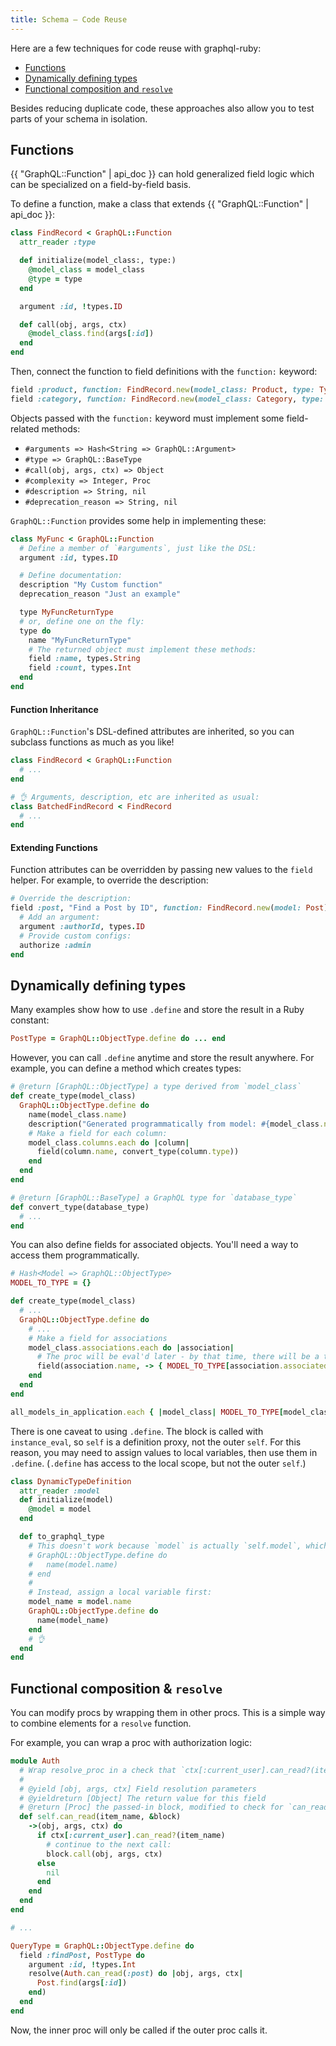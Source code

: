 ```yaml
---
title: Schema — Code Reuse
---
```


Here are a few techniques for code reuse with graphql-ruby:

- [Functions](#functions)
- [Dynamically defining types](#dynamically-defining-types)
- [Functional composition and `resolve`](#functional-composition--resolve)

Besides reducing duplicate code, these approaches also allow you to test parts of your schema in isolation.

## Functions

{{ "GraphQL::Function" | api_doc }} can hold generalized field logic which can be specialized on a field-by-field basis.

To define a function, make a class that extends {{ "GraphQL::Function" | api_doc }}:

```ruby
class FindRecord < GraphQL::Function
  attr_reader :type

  def initialize(model_class:, type:)
    @model_class = model_class
    @type = type
  end

  argument :id, !types.ID

  def call(obj, args, ctx)
    @model_class.find(args[:id])
  end
end
```

Then, connect the function to field definitions with the `function:` keyword:

```ruby
field :product, function: FindRecord.new(model_class: Product, type: Types::ProductType)
field :category, function: FindRecord.new(model_class: Category, type: Types::CategoryType)
```

Objects passed with the `function:` keyword must implement some field-related methods:

- `#arguments => Hash<String => GraphQL::Argument>`
- `#type => GraphQL::BaseType`
- `#call(obj, args, ctx) => Object`
- `#complexity => Integer, Proc`
- `#description => String, nil`
- `#deprecation_reason => String, nil`

`GraphQL::Function` provides some help in implementing these:

```ruby
class MyFunc < GraphQL::Function
  # Define a member of `#arguments`, just like the DSL:
  argument :id, types.ID

  # Define documentation:
  description "My Custom function"
  deprecation_reason "Just an example"

  type MyFuncReturnType
  # or, define one on the fly:
  type do
    name "MyFuncReturnType"
    # The returned object must implement these methods:
    field :name, types.String
    field :count, types.Int
  end
end
```

#### Function Inheritance

`GraphQL::Function`'s DSL-defined attributes are inherited, so you can subclass functions as much as you like!

```ruby
class FindRecord < GraphQL::Function
  # ...
end

# 👌 Arguments, description, etc are inherited as usual:
class BatchedFindRecord < FindRecord
  # ...
end
```

#### Extending Functions

Function attributes can be overridden by passing new values to the `field` helper. For example, to override the description:

```ruby
# Override the description:
field :post, "Find a Post by ID", function: FindRecord.new(model: Post) do
  # Add an argument:
  argument :authorId, types.ID
  # Provide custom configs:
  authorize :admin
end
```

## Dynamically defining types

Many examples show how to use `.define` and store the result in a Ruby constant:

```ruby
PostType = GraphQL::ObjectType.define do ... end
```

However, you can call `.define` anytime and store the result anywhere. For example, you can define a method which creates types:

```ruby
# @return [GraphQL::ObjectType] a type derived from `model_class`
def create_type(model_class)
  GraphQL::ObjectType.define do
    name(model_class.name)
    description("Generated programmatically from model: #{model_class.name}")
    # Make a field for each column:
    model_class.columns.each do |column|
      field(column.name, convert_type(column.type))
    end
  end
end

# @return [GraphQL::BaseType] a GraphQL type for `database_type`
def convert_type(database_type)
  # ...
end
```

You can also define fields for associated objects. You'll need a way to access them programmatically.

```ruby
# Hash<Model => GraphQL::ObjectType>
MODEL_TO_TYPE = {}

def create_type(model_class)
  # ...
  GraphQL::ObjectType.define do
    # ...
    # Make a field for associations
    model_class.associations.each do |association|
      # The proc will be eval'd later - by that time, there will be a type in the lookup hash
      field(association.name, -> { MODEL_TO_TYPE[association.associated_model] })
    end
  end
end

all_models_in_application.each { |model_class| MODEL_TO_TYPE[model_class] = create_type(model_class) }
```

There is one caveat to using `.define`. The block is called with `instance_eval`, so `self` is a definition proxy, not the outer `self`. For this reason, you may need to assign values to local variables, then use them in `.define`. (`.define` has access to the local scope, but not the outer `self`.)

```ruby
class DynamicTypeDefinition
  attr_reader :model
  def initialize(model)
    @model = model
  end

  def to_graphql_type
    # This doesn't work because `model` is actually `self.model`, which doesn't work inside `.define`
    # GraphQL::ObjectType.define do
    #   name(model.name)
    # end
    #
    # Instead, assign a local variable first:
    model_name = model.name
    GraphQL::ObjectType.define do
      name(model_name)
    end
    # 👌
  end
end
```

## Functional composition & `resolve`

You can modify procs by wrapping them in other procs. This is a simple way to combine elements for a `resolve` function.

For example, you can wrap a proc with authorization logic:

```ruby
module Auth
  # Wrap resolve_proc in a check that `ctx[:current_user].can_read?(item_name)`
  #
  # @yield [obj, args, ctx] Field resolution parameters
  # @yieldreturn [Object] The return value for this field
  # @return [Proc] the passed-in block, modified to check for `can_read?(item_name)`
  def self.can_read(item_name, &block)
    ->(obj, args, ctx) do
      if ctx[:current_user].can_read?(item_name)
        # continue to the next call:
        block.call(obj, args, ctx)
      else
        nil
      end
    end
  end
end

# ...

QueryType = GraphQL::ObjectType.define do
  field :findPost, PostType do
    argument :id, !types.Int
    resolve(Auth.can_read(:post) do |obj, args, ctx|
      Post.find(args[:id])
    end)
  end
end
```

Now, the inner proc will only be called if the outer proc calls it.
